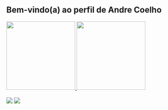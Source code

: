 ## Bem-vindo(a) ao perfil de Andre Coelho

<div> 
  <a href="https://github.com/amdre2"> 
  <img height="180em" src="https://github-readme-stats.vercel.app/api?username=amdre2&theme=radical&show_icons=true&hide_border=true&count_private=true"/> 
  <img height="180em" src="https://github-readme-stats.vercel.app/api/top-langs/?username=amdre2&theme=radical&show_icons=true&hide_border=true&layout=compact"/> 
</div>


<br>
 
<div> 
  <a href="https://instagram.com/amdre02" target="_blank"><img src="https://img.shields.io/badge/-Instagram-%23E4405F?style=for-the-badge&logo=instagram&logoColor=white" target="_blank"></a>
  <a href = "mailto:andreluiscoelho04@gmail.com"><img src="https://img.shields.io/badge/-Gmail-%23333?style=for-the-badge&logo=gmail&logoColor=white" target="_blank"></a>
</div>
